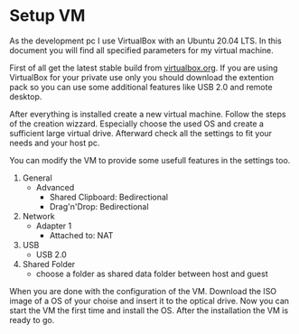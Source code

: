 # Setup VM

As the development pc I use VirtualBox with an Ubuntu 20.04 LTS. In this document you will find all specified parameters for my virtual machine.

First of all get the latest stable build from [virtualbox.org](https://www.virtualbox.org/wiki/Downloads). If you are using VirtualBox for your private use only you should download the extention pack so you can use some additional features like USB 2.0 and remote desktop.

After everything is installed create a new virtual machine. Follow the steps of the creation wizzard. Especially choose the used OS and create a sufficient large virtual drive. Afterward check all the settings to fit your needs and your host pc.

You can modify the VM to provide some usefull features in the settings too.

1. General
    - Advanced
        - Shared Clipboard: Bedirectional
        - Drag'n'Drop: Bedirectional
2. Network
    - Adapter 1
        - Attached to: NAT
3. USB
    - USB 2.0
4. Shared Folder
    - choose a folder as shared data folder between host and guest

When you are done with the configuration of the VM. Download the ISO image of a OS of your choise and insert it to the optical drive. Now you can start the VM the first time and install the OS. After the installation the VM is ready to go.